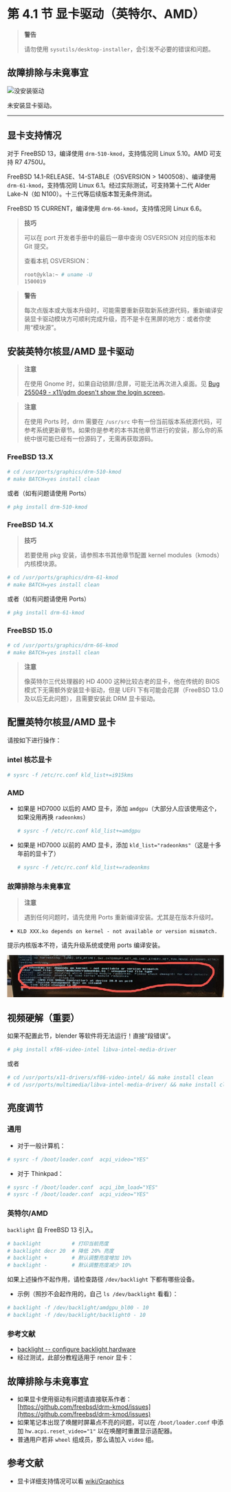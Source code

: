 # 第 4.1 节 显卡驱动（英特尔、AMD）

>**警告**
>
>请勿使用 `sysutils/desktop-installer`，会引发不必要的错误和问题。

## 故障排除与未竟事宜

![没安装驱动](../.gitbook/assets/noqudong.png)

未安装显卡驱动。

---


## 显卡支持情况

对于 FreeBSD 13，编译使用 `drm-510-kmod`，支持情况同 Linux 5.10。AMD 可支持 R7 4750U。

FreeBSD 14.1-RELEASE、14-STABLE（OSVERSION > 1400508）、编译使用 `drm-61-kmod`，支持情况同 Linux 6.1。经过实际测试，可支持第十二代 Alder Lake-N（如 N100）。十三代等后续版本暂无条件测试。

FreeBSD 15 CURRENT，编译使用 `drm-66-kmod`，支持情况同 Linux 6.6。

>**技巧**
>
>可以在 port 开发者手册中的最后一章中查询 OSVERSION 对应的版本和 Git 提交。
>
>查看本机 OSVERSION：
>
>```sh
>root@ykla:~ # uname -U
>1500019
>```

>**警告**
>
>每次点版本或大版本升级时，可能需要重新获取新系统源代码，重新编译安装显卡驱动模块方可顺利完成升级，而不是卡在黑屏的地方：或者你使用“模块源”。


## 安装英特尔核显/AMD 显卡驱动

>**注意**
>
> 在使用 Gnome 时，如果自动锁屏/息屏，可能无法再次进入桌面。见 [Bug 255049 - x11/gdm doesn't show the login screen](https://bugs.freebsd.org/bugzilla/show_bug.cgi?id=255049)。

>**注意**
>
>在使用 Ports 时，drm 需要在 `/usr/src` 中有一份当前版本系统源代码，可参考系统更新章节。如果你是参考的本书其他章节进行的安装，那么你的系统中很可能已经有一份源码了，无需再获取源码。


### FreeBSD 13.X

```sh
# cd /usr/ports/graphics/drm-510-kmod
# make BATCH=yes install clean
```

或者（如有问题请使用 Ports）

```sh
# pkg install drm-510-kmod
```

### FreeBSD 14.X

>**技巧**
>
>若要使用 pkg 安装，请参照本书其他章节配置 kernel modules（kmods）内核模块源。

```sh
# cd /usr/ports/graphics/drm-61-kmod
# make BATCH=yes install clean
```

或者（如有问题请使用 Ports）

```sh
# pkg install drm-61-kmod
```

### FreeBSD 15.0

```sh
# cd /usr/ports/graphics/drm-66-kmod
# make BATCH=yes install clean
```

>**注意**
>
> 像英特尔三代处理器的 HD 4000 这种比较古老的显卡，他在传统的 BIOS 模式下无需额外安装显卡驱动，但是 UEFI 下有可能会花屏（FreeBSD 13.0 及以后无此问题），且需要安装此 DRM 显卡驱动。

## 配置英特尔核显/AMD 显卡

请按如下进行操作：

### intel 核芯显卡

  ```sh
  # sysrc -f /etc/rc.conf kld_list+=i915kms
  ```

### AMD

  - 如果是 HD7000 以后的 AMD 显卡，添加 `amdgpu`（大部分人应该使用这个，如果没用再换 `radeonkms`）

    ```sh
    # sysrc -f /etc/rc.conf kld_list+=amdgpu
    ```

  - 如果是 HD7000 以前的 AMD 显卡，添加 `kld_list="radeonkms"`（这是十多年前的显卡了）

    ```sh
    # sysrc -f /etc/rc.conf kld_list+=radeonkms
    ```

### 故障排除与未竟事宜

>**注意**
>
>遇到任何问题时，请先使用 Ports 重新编译安装。尤其是在版本升级时。

- `KLD XXX.ko depends on kernel - not available or version mismatch.`

提示内核版本不符，请先升级系统或使用 ports 编译安装。

![](../.gitbook/assets/amd_error.png)

## 视频硬解（重要）

如果不配置此节，blender 等软件将无法运行！直接“段错误”。

```sh
# pkg install xf86-video-intel libva-intel-media-driver
```

或者

```sh
# cd /usr/ports/x11-drivers/xf86-video-intel/ && make install clean
# cd /usr/ports/multimedia/libva-intel-media-driver/ && make install clean
```

## 亮度调节

### 通用

- 对于一般计算机：

```sh
# sysrc -f /boot/loader.conf  acpi_video="YES"
```

- 对于 Thinkpad：

```sh
# sysrc -f /boot/loader.conf  acpi_ibm_load="YES"
# sysrc -f /boot/loader.conf  acpi_video="YES"
```

### 英特尔/AMD

`backlight` 自 FreeBSD 13 引入。

```sh
# backlight          # 打印当前亮度
# backlight decr 20  # 降低 20% 亮度
# backlight +        # 默认调整亮度增加 10%
# backlight -        # 默认调整亮度减少 10%
```

如果上述操作不起作用，请检查路径 `/dev/backlight` 下都有哪些设备。

- 示例（照抄不会起作用的，自己 `ls /dev/backlight` 看看）：

```sh
# backlight -f /dev/backlight/amdgpu_bl00 - 10
# backlight -f /dev/backlight/backlight0 - 10  
```

### 参考文献

- [backlight -- configure backlight	hardware](https://man.freebsd.org/cgi/man.cgi?backlight)
- 经过测试，此部分教程适用于 renoir 显卡：

## 故障排除与未竟事宜

- 如果显卡使用驱动有问题请直接联系作者：[https://github.com/freebsd/drm-kmod/issues](https://github.com/freebsd/drm-kmod/issues)
- 如果笔记本出现了唤醒时屏幕点不亮的问题，可以在 `/boot/loader.conf` 中添加 `hw.acpi.reset_video="1"` 以在唤醒时重置显示适配器。
- 普通用户若非 `wheel` 组成员，那么请加入 `video` 组。

## 参考文献

- 显卡详细支持情况可以看 [wiki/Graphics](https://wiki.freebsd.org/Graphics)
